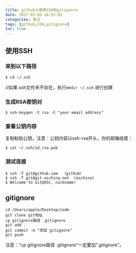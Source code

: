 ```yaml
---
title: github上使用SSH和gitignore
date: 2017-03-03 16:52:02
categories: 笔记
tags: [github,SSH,gitignore]
toc: true
---
```


## 使用SSH
### 来到以下路径
``` 
$ cd ~/.ssh
```
<!--more-->
//如果.ssh文件夹不存在，执行`mkdir ~/.ssh` 进行创建

### 生成RSA密钥对
```
$ ssh-keygen -t rsa -C "your email address"
```

### 查看公钥内容
复制粘贴公钥，注意：公钥内容以ssh-rsa开头，你的邮箱结尾：
```
$ cat ~/.ssh/id_rsa.pub
```

### 测试连接
```
$ ssh -T git@github.com  （github） 
$ ssh -T git@git.oschina.net  (oschina)
$ Welcome to Git@OSC, nickname!
```

## gitignore
``` 
cd /Users/apple/Desktop/code
git clone git地址
cp gitignore路径 .gitignore
git add .
git commit -m "添加 gitignore"
git push
```

注意："cp gitignore路径 .gitignore"一定要加".gitignore"。
